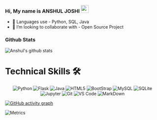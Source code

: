 ### Hi, My name is ANSHUL JOSHI <img src="https://media.giphy.com/media/hvRJCLFzcasrR4ia7z/giphy.gif" width="25px">

- 🌱 Languages use - Python, SQL, Java
- 👯 I’m looking to collaborate with - Open Source Project

<h3>Github Stats</h3>

![Anshul's github stats](https://github-readme-stats.vercel.app/api?username=anshuljoshi29&count_private=true&include_all_commits=true&theme=dark&show_icons=true)

<h1>Technical Skills 🛠</h1>

<p align="center"> 
 <img alt="Python" src="https://img.shields.io/badge/python-%2314354C.svg?style=for-the-badge&logo=python&logoColor=white"/>
<img alt="Flask" src="https://img.shields.io/badge/Flask-000000?style=for-the-badge&logo=flask&logoColor=white"/>
 <img alt="Java" src="https://img.shields.io/badge/java-%23ED8B00.svg?&style=for-the-badge&logo=java&logoColor=white" />
<img alt="HTML5" src="https://img.shields.io/badge/html5-%23E34F26.svg?&style=for-the-badge&logo=html5&logoColor=white" />
 <img alt="BootStrap" src="https://img.shields.io/badge/Bootstrap-563D7C?style=for-the-badge&logo=bootstrap&logoColor=white"/>
 <img alt="MySQL" src="https://img.shields.io/badge/MySQL-00000F?style=for-the-badge&logo=mysql&logoColor=white" />
 <img alt="SQLite" src="https://img.shields.io/badge/SQLite-07405E?style=for-the-badge&logo=sqlite&logoColor=white"/>
 <img alt="Jupyter" src="https://img.shields.io/badge/Jupyter-F37626.svg?&style=for-the-badge&logo=Jupyter&logoColor=white" />
 <img alt="Git" src="https://img.shields.io/badge/Git-F05032?style=for-the-badge&logo=git&logoColor=white" />
 <img alt="VS Code" src="https://img.shields.io/badge/Visual_Studio_Code-0078D4?style=for-the-badge&logo=visual%20studio%20code&logoColor=white" />
 <img alt="MarkDown" src="https://img.shields.io/badge/Markdown-000000?style=for-the-badge&logo=markdown&logoColor=white"/>
 </p>

[![GitHub activity graph](https://activity-graph.herokuapp.com/graph?username=anshuljoshi29&theme=xcode)](https://git.io/anshuljoshi29)

![Metrics](https://metrics.lecoq.io/anshuljoshi29?template=classic&languages=1&introduction=1&isocalendar=1&isocalendar.duration=half-year&languages.limit=8&languages.sections=most-used&languages.colors=github&languages.threshold=0%25&languages.indepth=false&languages.analysis.timeout=15&languages.categories=markup%2C%20programming&languages.recent.categories=markup%2C%20programming&languages.recent.load=300&languages.recent.days=14&introduction.title=true&config.timezone=Asia%2FCalcutta)
